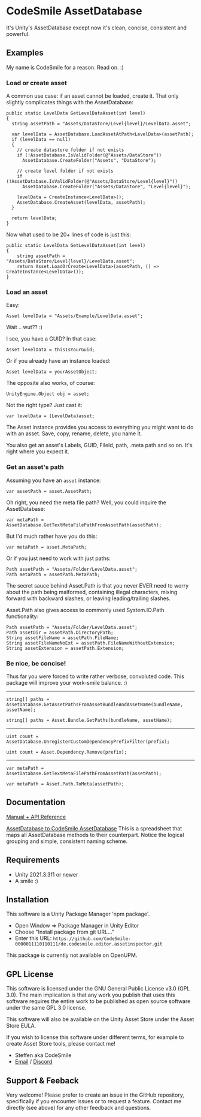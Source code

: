 # CodeSmile AssetDatabase

It's Unity's AssetDatabase except now it's clean, concise, consistent and powerful.

## Examples

My name is CodeSmile for a reason. Read on. :)

### Load or create asset

A common use case: if an asset cannot be loaded, create it. That only slightly complicates things with the AssetDatabase:

```
public static LevelData GetLevelDataAsset(int level)
{
  string assetPath = "Assets/DataStore/Level{level}/LevelData.asset";

  var levelData = AssetDatabase.LoadAssetAtPath<LevelData>(assetPath);
  if (levelData == null)
  {
	// create datastore folder if not exists
	if (!AssetDatabase.IsValidFolder(@"Assets/DataStore"))
	  AssetDatabase.CreateFolder("Assets", "DataStore");

	// create level folder if not exists
	if (!AssetDatabase.IsValidFolder(@"Assets/DataStore/Level{level}"))
	  AssetDatabase.CreateFolder("Assets/DataStore", "Level{level}");

	levelData = CreateInstance<LevelData>();
	AssetDatabase.CreateAsset(levelData, assetPath);
  }
  
  return levelData;
}
```

Now what used to be 20+ lines of code is just this:

```
public static LevelData GetLevelDataAsset(int level)
{
	string assetPath = "Assets/DataStore/Level{level}/LevelData.asset";
	return Asset.LoadOrCreate<LevelData>(assetPath, () => CreateInstance<LevelData>());
}
```

### Load an asset 

Easy:

`Asset levelData = "Assets/Example/LevelData.asset";`

Wait .. wut?? :)

I see, you have a GUID? In that case:

`Asset levelData = thisIsYourGuid;`

Or if you already have an instance loaded:

`Asset levelData = yourAssetObject;`

The opposite also works, of course:

`UnityEngine.Object obj = asset;`

Not the right type? Just cast it:

`var levelData = (LevelData)asset;`

The Asset instance provides you access to everything you might want to do with an asset. Save, copy, rename, delete, you name it. 

You also get an asset's Labels, GUID, FileId, path, .meta path and so on. It's right where you expect it.

### Get an asset's path

Assuming you have an `asset` instance:

`var assetPath = asset.AssetPath;`

Oh right, you need the meta file path?
Well, you could inquire the AssetDatabase:

`var metaPath = AssetDatabase.GetTextMetaFilePathFromAssetPath(assetPath);`

But I'd much rather have you do this:

`var metaPath = asset.MetaPath;`

Or if you just need to work with just paths:

```
Path assetPath = "Assets/Folder/LevelData.asset";
Path metaPath = assetPath.MetaPath;
```

The secret sauce behind Asset.Path is that you never EVER need to worry about the path being malformed, containing illegal characters, mixing forward with backward slashes, or leaving leading/trailing slashes. 

Asset.Path also gives access to commonly used System.IO.Path functionality:

```
Path assetPath = "Assets/Folder/LevelData.asset";
Path assetDir = assetPath.DirectoryPath;
String assetFileName = assetPath.FileName;
String assetFileNameNoExt = assetPath.FileNameWithoutExtension;
String assetExtension = assetPath.Extension;
```

### Be nice, be concise!

Thus far you were forced to write rather verbose, convoluted code. This package will improve your work-smile balance. :)

---

`string[] paths = AssetDatabase.GetAssetPathsFromAssetBundleAndAssetName(bundleName, assetName);`

`string[] paths = Asset.Bundle.GetPaths(bundleName, assetName);`

---

`uint count = AssetDatabase.UnregisterCustomDependencyPrefixFilter(prefix);`

`uint count = Asset.Dependency.Remove(prefix);`

---

`var metaPath = AssetDatabase.GetTextMetaFilePathFromAssetPath(assetPath);`

`var metaPath = Asset.Path.ToMeta(assetPath);`

## Documentation

[Manual + API Reference](https://codesmile-0000011110110111.github.io/de.codesmile.editor.assetdatabase/html/index.html)

[AssetDatabase to CodeSmile AssetDatabase](https://docs.google.com/spreadsheets/d/134BEPXTx3z80snNAF3Gafgq3j5kEhmFzFBKT_z1s6Rw/edit?usp=sharing)
This is a spreadsheet that maps all AssetDatabase methods to their counterpart. Notice the logical grouping and simple, consistent naming scheme.

## Requirements

- Unity 2021.3.3f1 or newer
- A smile :)

## Installation

This software is a Unity Package Manager 'npm package'.

- Open Window => Package Manager in Unity Editor
- Choose "Install package from git URL..."
- Enter this URL: `https://github.com/CodeSmile-0000011110110111/de.codesmile.editor.assetinspector.git`

This package is currently not available on OpenUPM.

## GPL License

This software is licensed under the GNU General Public License v3.0 (GPL 3.0). The main implication is that any work you publish that uses this software requires the entire work to be published as open source software under the same GPL 3.0 license.

This software will also be available on the Unity Asset Store under the Asset Store EULA.

If you wish to license this software under different terms, for example to create Asset Store tools, please contact me!

- Steffen aka CodeSmile
- [Email](mailto:steffen@steffenitterheim.de) / [Discord](https://discord.gg/JN3Jz8qkeV)

## Support & Feeback

Very welcome! Please prefer to create an issue in the GitHub repository, specifically if you encounter issues or to request a feature. Contact me directly (see above) for any other feedback and questions.
